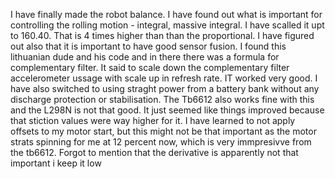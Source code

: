 I have finally made the robot balance. I have found out what is important for controlling the rolling motion - integral, massive integral. I have scalled it upt to 160.40. That is 4 times higher than than the proportional. I have figured out also that it is important to have good sensor fusion. I found this lithuanian dude and his code and in there there was a formula for complementary filter. It said to scale down the complementary filter accelerometer ussage with scale up in refresh rate. IT worked very good. I have also switched to using straght power from a battery bank without any discharge protection or stabilisation. The Tb6612 also works fine with this and the L298N is not that good. It just seemed like things improved because that stiction values were way higher for it. I have learned to not apply offsets to my motor start, but this might not be that important as the motor strats spinning for me at 12 percent now, which is very immpresivve from the tb6612. Forgot to mention that the derivative is apparently not that important i keep it low